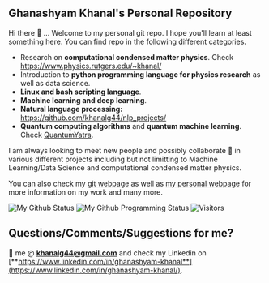 ## Ghanashyam Khanal's Personal Repository

Hi there 👋 ... Welcome to my personal git repo. I hope you'll learn at least something here. You can find repo in the following different categories.

* Research on **computational condensed matter physics**. Check https://www.physics.rutgers.edu/~khanal/
* Introduction to **python programming language for physics research** as well as data science.
* **Linux and bash scripting language**. 
* **Machine learning and deep learning**.
* **Natural language processing:** https://github.com/khanalg44/nlp_projects/
* **Quantum computing algorithms** and **quantum machine learning**. Check [QuantumYatra](https://github.com/quantumyatra/).

I am always looking to meet new people and possibly collaborate 👯 in various different projects including but not limitting to Machine Learning/Data Science and computational condensed matter physics.

You can also check my [git webpage](https://khanalinc.github.io/) as well as [my personal webpage](https://www.physics.rutgers.edu/~khanal/) for more information on my work and many more.

![My Github Status](https://github-readme-stats.vercel.app/api?username=khanalg44&show_icons=true&hide_border=true)
![My Github Programming Status](https://github-readme-stats.vercel.app/api/top-langs/?username=khanalg44&show_icons=true&hide_border=true)
![Visitors](https://visitor-badge.laobi.icu/badge?page_id=khanalg44.khanalg44)

## Questions/Comments/Suggestions for me?

:email: me @ **khanalg44@gmail.com** and check my Linkedin on [**https://www.linkedin.com/in/ghanashyam-khanal**](https://www.linkedin.com/in/ghanashyam-khanal/).
